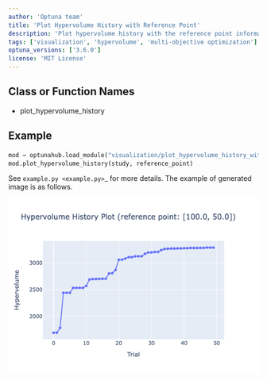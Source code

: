 ```yaml
---
author: 'Optuna team'
title: 'Plot Hypervolume History with Reference Point'
description: 'Plot hypervolume history with the reference point information.'
tags: ['visualization', 'hypervolume', 'multi-objective optimization']
optuna_versions: ['3.6.0']
license: 'MIT License'
---
```


## Class or Function Names
- plot_hypervolume_history

## Example
```python
mod = optunahub.load_module("visualization/plot_hypervolume_history_with_rp")
mod.plot_hypervolume_history(study, reference_point)
```
See `example.py <example.py>`_ for more details.
The example of generated image is as follows.

![Example](images/example.png "Example")
